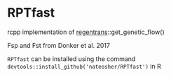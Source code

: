 # RPTfast

rcpp implementation of [regentrans](https://github.com/Snitkin-Lab-Umich/regentrans)::get_genetic_flow()

Fsp and Fst from Donker et al. 2017

`RPTfast` can be installed using the command `devtools::install_github('nateosher/RPTfast')` in R

